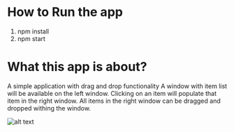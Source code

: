 # How to Run the app
1. npm install
2. npm start

# What this app is about?
A simple application with drag and drop functionality
A window with item list will be available on the left window.
Clicking on an item will populate that item in the right window.
All items in the right window can be dragged and dropped withing the window.

![alt text](https://github.com/AshishAgarwal2101/draggable-app/tree/master/public/sample.JPG?raw=true)
